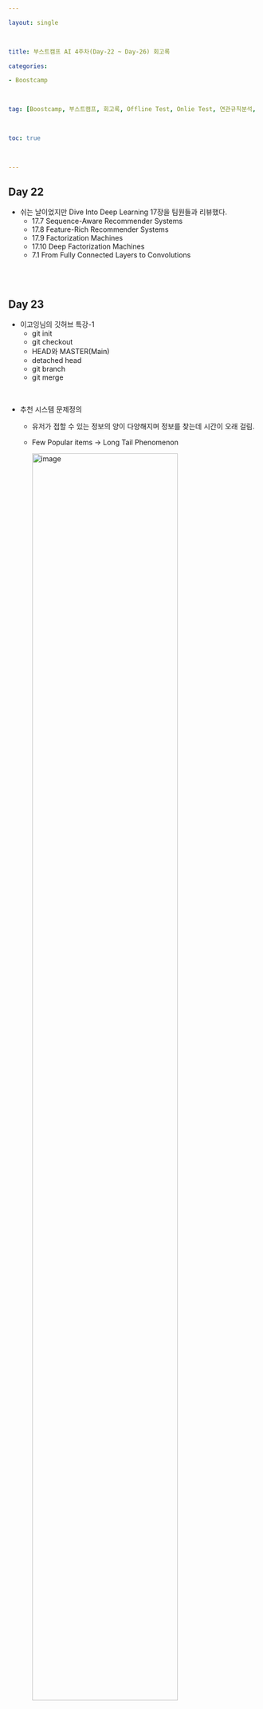 ```yaml
---

layout: single

  

title: 부스트캠프 AI 4주차(Day-22 ~ Day-26) 회고록

categories:

- Boostcamp

  

tag: [Boostcamp, 부스트캠프, 회고록, Offline Test, Onlie Test, 연관규칙분석, 딥러닝의 한계, TF-IDF, KNN, ANN, Latent, Embedding, MF, ALS, BPR, Word2Vec, SGNS, Item2Vec, HNSW, IVF, Product Quantization, NCF, YouTube Recommendation, AutoREC]

  

toc: true

  

---
```


## Day 22
+ 쉬는 날이었지만 Dive Into Deep Learning 17장을 팀원들과 리뷰했다.
  + 17.7 Sequence-Aware Recommender Systems
  + 17.8 Feature-Rich Recommender Systems
  + 17.9 Factorization Machines
  + 17.10 Deep Factorization Machines
  + 7.1 From Fully Connected Layers to Convolutions
  

<br>
<br>

## Day 23

+ 이고잉님의 깃허브 특강-1
  + git init
  + git checkout
  + HEAD와 MASTER(Main)
  + detached head
  + git branch
  + git merge
  
<br>


+ 추천 시스템 문제정의
  + 유저가 접할 수 있는 정보의 양이 다양해지며 정보를 찾는데 시간이 오래 걸림.
  + Few Popular items → Long Tail Phenomenon

    <img width="80%" alt="image" src="https://user-images.githubusercontent.com/94548914/195973538-d9bade72-6a64-4c4a-ad16-ededde708739.png">

  + 사용 데이터
    + 유저 관련 정보
    + 아이템 관련 정보
    + 유저 - 아이템 상호작용 정보
      + Explicit Feedback
        + 유저에게 아이템에 대한 만족도를 직접 물어본 경우.
      + Implicit Feedback
        + 유저가 아이템을 클릭하거나 구매한 경우.

  + 특정 유저에게 적합한 아이템을 추천한다. or 특정 아이템에게 적합한 유저를 추천한다.  
    + 유저 - 아이템 상호 작용을 평가할 score 값이 필요하다.
    + 추천을 위한 score는 어떻게 구해지고 사용하는가?

  + 랭킹 또는 에측
    + 랭킹: 유저에게 적합한 아이템 Top K개를 추천하는 문제
      + 평가 지표: Precision@K, Recall@K, MAP@K, nDCG@K
    + 예측: 유저가 아이템을 가질 선호도를 정확하게 예측. (평점 or 클릭/구매 확률)
      + 평가 지표: MAE, RMSE, AUC

+ Offline Test
  + AP@K
      $$ \dfrac{1}{m}\sum ^{k}_{i=1} Precisiom@i $$
  + MAP@K
      $$ \dfrac{1}{ |{U}| }\sum ^{|{U}|}_{u=1} (AP@K)_{u} $$
  + NDCG

    <img width="100%" alt="image" src="https://user-images.githubusercontent.com/94548914/195974225-efd4dda9-d537-46f2-8570-9749219d5415.png">


+ Onlie Test
  + 실제 추천 결과를 서빙하는 단계.
  + 동시에 대조군(A)과 실험군(B)의 성능을 평가.
    + Traffic을 50% 50%로 나눠 서빙 해봄.
  + 모델 성는이 아닌 매출, CTR 등의 비즈니스 서비스 지표로 평가.

+ 인기도 기반 추천
  + Most Popular
  + Highly Rated
  + Hacker News Formula
  + Reddit Formula
  + Steam Rating Formula

+ 추천 시스템에서 딥러닝의 한계
  + 추천 시스템은 Deep Learning으로 얻을 수 있는 성능의 향상폭이 CV나 NLP에 비해 크지 않다.
  + 많은 유저들의 트래픽이 몰리는 곳에서 서비스 하는 경우가 많기 떄문에 모델의 Inference Time 즉 Latency가 중요함.

+ 연관 규칙 분석(Association Rule Analysis)
  + 상품의 구매, 조회 등 하나의 연속된 거래들 사이의 규칙을 발견하기 위해 적용함.
  + 흔히 장바구니 분석 혹은 서열 분석이라고도 불림.
    + ex) 맥주와 기저귀를 같이 구매하는 빈도가 얼마나 되는가?
  + itemset
  + frequent itemset
  + support count
  + support
  + confidence
  + lift

    <img width="100%" alt="image" src="https://user-images.githubusercontent.com/94548914/195975212-7cba102c-295b-403f-9c84-60f8329754e4.png">

    <img width="100%" alt="support" src="https://user-images.githubusercontent.com/94548914/195975379-0e76e7f3-c92e-434c-9c00-171d5ecf923a.png">
    
    <img width="100%" alt="confidence" src="https://user-images.githubusercontent.com/94548914/195975380-cfbfe517-b782-4a64-9eff-6028f777b06b.png">

    <img width="100%" alt="lift" src="https://user-images.githubusercontent.com/94548914/195975381-3ad87ef9-0bd0-4ca7-bbb0-eebb287e429c.png">

  + lift 값을 내림차순 정렬하여 의미 있는 rule을 평가함.
    + 주의할 점은 이 rule 어떠한 상관관계를 의미하는 것은 아님.
  + 실제로 연관 규칙 분석을 활용할 때는 모든 연관 규칙을 구하는 Brute-force가 아닌 Apriori, DHP, FP-Growth 등의 알고리즘을 활용한다.


+ TF-IDF(Term Frequency-Inverse Document Frequency)
  + 유저가 선호하는 아이템을 기반으로 해당 아이템과 유사한 아이템을 추천.
  + 컨텐츠 기반 추천
    + 장점
      1. 유저에게 추천을 할 때 다른 유저의 데이터가 필요하지 않음 .
      2. 새로운 아이템 혹은 인기도가 낮은 아이템을 추천할 수 있음 .
      3. 추천 아이템에 대한 설명이 가능함.
    + 단점
      1. 아이템의 적합한 피쳐를 찾는 것이 어려움.
      2. 한 분야/장르의 추천 결과만 계속 나올 수 있음.
      3. 다른 유저의 데이터를 활용할 수 없음.

    <img width="100%" alt="image" src="https://user-images.githubusercontent.com/94548914/195975549-3d7e62df-dfd8-410d-bedf-a9f82cab3499.png">

    $$ TF-IDF\left(w ,d\right) =  TF\left(w ,d\right) \cdot IDF(w) $$


<br>
<br>


피어세션: 멘토님이 만들어 주신 질문에 각자 팀 노션에 답을 달아보는 시간을 가졌다.

## Day 24
+ Collaborative Filtering
  + Neighborhood-based CF (NBCF)
    + 구현이 간단하고 이해가 쉽다.
    + 아이템이나 유저가 계속 늘어날 경우 확장성이 떨어진다. (Scalability) 
    + 주어진 평점/선호도 데이터가 적을 경우, 성능이 저하된다. (Sparsity)
      + NBCF를 적용하려면 적어도 sparsity ratio*가 99.5%를 넘지 않는 것이 좋음.
    + K-Nearest Neighbors CF (KNN CF)
      + 유저 가운데 유저 u와 가장 유사한 K명의 유저(KNN)를 이용해 평점을 예측.
        + 유사하다는 것은 우리가 정의한 유사도 값이 크다는 것을 의미함.
  + Similarity Function
    + Mean Squared Difference Similarity
    + Cosine Similarity
    + Pearson Similarity
    + Jaccard Similarity
  + Rating Prediction
    + Weighted Average
      + 유저 간의 유사도 값을 가중치(weight)로 사용하여 rating의 평균을 냄.
    + Absolute Rating Formula vs Relative Rating Formula
      + 유저가 평점을 주는 기준이 제각기 다르다. 이 점을 보완하기 위해 편차를 활용한다.
  + Model Based CF(MBCF)
    + MBCF의 특징
      + 데이터에 숨겨진 유저-아이템 관계의 잠재적 특성/패턴을 찾음.
      + 모델 학습/서빙으로 이미 학습된 모델을 통해 추천하기 때문에 서빙 속도가 빠름.
      + Sparsity / Scalability 문제 개선.
      + Overfitting 방지.
        + NBCF는 주변 특정 데이터로 학습하지만 MBCF는 데이터 전체에 대해 학습하기 때문.
      + Limited Coverage 극복
        + NBCF의 유사도 값이 정확하지 않은 경우 이웃의 효과를 보기 어려우나 MBCF는 이 한계를 극복했다.
    + Latent Factor Model(Embedding)
      + 유저와 아이템 관계를 잠재적 요인으로 표현할 수 있다고 보는 모델.
      + 유저-아이템 행렬을 저차원의 행렬로 분해하는 방식으로 작동.
      + 같은 벡터 공간에서 유저와 아이템 벡터가 놓일 경우 유저와 아이템의 유사한 정도를 확인할 수 있음.

+ Matrix Factorization (MF)

  <img width="100%" alt="image" src="https://user-images.githubusercontent.com/94548914/195982877-a1fbe988-fc00-4ee3-9e93-09fcf54279e5.png">

+ Alternative Least Square (ALS)
  + Implicit Feedback 데이터에 적합하도록 MF 기반 모델을 설계하여 성능을 향상시킨.
  + 유저와 아이템 매트릭스를 번갈아가면서 업데이트 두 매트릭스 중 하나를 상수로 놓고 나머지 매트릭스를 업데이트 p<sub>u</sub>, q<sub>i</sub>가운데 하나를 고정하고 다른 하나로 least-square 문제를 푸는 방법.
  + Sparse한 데이터에 대해 SGD 보다 더 Robust 하며 대용량 데이터를 병렬 처리하여 빠른 학습 가능.

    <img width="100%" alt="image" src="https://user-images.githubusercontent.com/94548914/195983026-b6cf5222-e2ec-4960-bf5c-145989c57149.png">


+ Bayesian Personalized Ranking
  + [17.5. Personalized Ranking for Recommender Systems](https://d2l.ai/chapter_recommender-systems/ranking.html)
  + Bayesian을 활용해 사용자에게 순서(Ranking)가 있는 아이템 리스트를 제공하는 문제.
  + 가정을 통해 Implicit의 정보를 좀 더 적극적으로 활용한다.
  + Bayes 정리를 활용해 Maximum A Posterior 구한다.

    <img width="90%" alt="image" src="https://user-images.githubusercontent.com/94548914/196018423-a4d44029-65d8-4cf6-9dfc-f3731fc0137f.png">

+ Word2Vec 
  + Neural Network 기반 모델
  + 임베딩(Embedding): 주어진 데이터를 낮은 차원의 벡터(vector)로 만들어서 표현하는 방법.
    <img width="100%" src="https://miro.medium.com/max/4800/1*2r1yj0zPAuaSGZeQfG6Wtw.png">

    <span color="gray">출처: https://towardsdatascience.com/mapping-word-embeddings-with-word2vec-99a799dc9695</span>
  + 대량의 문서 데이터셋을 vector 공간에 투영.
  + 물리적으로 어떤 문장 안에서 가까이 있는 단어는 서로 연관성이 있을 것이다.
  + 압축된 형태의 많은 의미를 갖는 dense vector로 표현.
  + Continuous Bag of Words(CBOW)
    + 주변에 있는 단어를 가지고 센터에 있는 단어를 예측하는 방법.
    + 중앙 단어를 기준으로 앞뒤 n개의 단어를 입력해 중앙 단어를 예측하는 방법.
    + 2n개의 임베딩 벡터를 평균내는 과정이 필요함.
  + Skip-Gram
    + CBOW의 입력층과 출력층이 반대로 구성된 모델.
    + 벡터의 평균을 구하는 과정이 없음.
    + 중앙 단어를 입력으로 넣어 임베딩한 벡터로 주변단어를 Mulit Classification.
    + 일반적으로 CBOW보다 Skip-Gram이 성능(예측 정도가 아닌 임베딩 벡터의 표현력)이 좋다고 알려져 있음.
  + Skip-Gram w/ Negative Sampling (SGNS)
    + Negative Sampling
      + Positive sample 하나당 K개의 Negative을 샘플링함.
      + 학습 데이터가 적은 경우 5-20, 충분히 큰 경우 2-5가 적당함.
    + 중앙 단어, 입력 단어를 입력받아 주변에 있는지 여부를 정하는 Binary Classification으로 바뀜.
      
    <img width="100%" alt="image" src="https://user-images.githubusercontent.com/94548914/196018931-50ba4a33-6ef9-4b3a-9b86-473295c215e8.png">

+ Item2Vec
  + 유저가 소비한 아이템 리스트를 문장으로, 아이템을 단어로 가정하여 Word2Vec 사용.
  + SGNS 기반의 Word2Vec을 사용하여 아이템을 벡터화하는 것이 최종 목표.
  + 유저 혹은 세션 별로 소비한 아이템 집합을 생성함 이 때 시퀀스를 집합으로 바꾸면서 공간적/시간적 정보는 사라짐.
  + 집합 안에 존재하는 아이템은 서로 유사하다고 가정함.
  + 아이템 집합 내 아이템 쌍들은 모두 SGNS의 Positive Sample이 됨.
  + SVD(MF) 보다 임베딩이 더 잘됨.
  <img width="100%" alt="image" src="https://user-images.githubusercontent.com/94548914/196018999-364f3461-4052-4df6-81e6-7f65602b0ae1.png">

+ ANN
  + 기존의 Brute Force KNN은 모든 Vector와 유사도 비교를 수행해야 함.(너무 느림)
  + 정확도를 조금 포기하고 아주 빠른 속도로 주어진 Vector의 근접 이웃을 찾아볼까? → ANN
  + ANNOY: spotify에서 개발한 tree-based ANN 기법.
  + 벡터의 차원이 100개 이하일 때 적합.
  + GPU 연산은 지원하지 않음.
  + Search 해야 할 이웃의 개수를 알고리즘이 보장함.
  + 파라미터를 조정 통해 accuracy / speed trade-off 조정 가능.
  + 기존 생성된 binary tree에 새로운 데이터를 추가할 수 없음.

+ Hierarchical Navigable Small World Graphs (HNSW)
  + 벡터를 그래프의 node로 표현하고 인접한 벡터를 edge로 연결 후 Layer를 여러 개 만들어 계층적으로 탐색을 진행.
  + Layer 0에 모든 노드가 존재, 최상위 Layer로 갈수록 개수가 적음. (랜덤 샘플링)
+ Inverted File Index (IVF)
  + 주어진 vector를 clustering을 통해 n개의 cluster로 나눠서 저장.
  + vector의 index를 cluster별 inverted list로 저장.
+ Product Quantization - Compression
  1. 기존 vector를 n개의 sub-vector로 나눔.
  2. 각 sub-vector 군에 대해 k-means clustering을 통해 centroid를 구함 .
  3. 기존의 모든 vector를 n개의 centroid로 압축해서 표현.
  + PQ와 IVF를 동시에 사용해서 더 빠르고 효율적인 ANN 수행 가능.

  

<br>
<br>

의문점: ANN 에서 priority queue를 어떻게 사용하는가?

  <img width="100%" src="https://user-images.githubusercontent.com/94548914/195974515-48267eec-1c13-412c-af62-e3a9ba176df3.png">
  <img width="100%" src="https://user-images.githubusercontent.com/94548914/195974513-56653663-7d54-42d9-9cf4-082a7963a8d8.png">


답: Section을 나눌 때 그림처럼 인접한 부분은 비슷한 Section으로(비슷한 색으로) 나누고 우선순위 정하며 Tree을 구성한뒤 가정 인접한 곳이 해당 노드에 없을때 queue 규칙에 맞게 트리를 타고 올라가 다음 탐색을 시행한다.

<br>
<br>

의문점: SGNS에서 임베딩 2개를 다음 layer로 사용한다는 부분이 이해가 잘 안됐다.   

<br>

피어세션:Cross Entrophy를 줄이는 방향으로 학습한다고 한다. Cross Entrophy 부분이 기억이 잘안나서 복습해야겠다.

## Day 25
+ Recommender System with Deep Learning
  + Nonlinear Transformation
    + 선형 조합의 모델은 user와 item 사이의 복잡한 관계를 표현하는 것에 한계를 가짐.
  + Representation Learning
    + Raw data로부터 feature representation을 학습해 사람이 직접 feature design하지 않아도 됨.
  + Sequence Modeling
    + DNN은 자연어처리, 음성 신호 처리 등 sequential modeling task에서 성공적으로 적용됨.
    + 추천 시스템에서 next-item prediction, session-based recommendation에 사용됨.
  + Flexibility
    + Tensorflow, PyTorch 등 다양한 DL 프레임워크 오픈.

<br>

+ Neural Collaborative Filtering
  + MF의 한계를 지적하여 신경망 기반의 구조를 사용해 더욱 일반화된 모델을 제시한 논문.
  + MLP와 GMF를 결합.
  + GMF와 MLP는 서로 다른 embedding layer를 사용.
  
    <img width="100%" alt="image" src="https://user-images.githubusercontent.com/94548914/196019315-2b86b98c-082f-4145-95a8-1bd5dc92770c.png">

+ YouTube Recommendation
  + Scale
    + 엄청 많은 유저와 아이템 vs 제한된 컴퓨팅 파워.
    + 효율적인 서빙과 이에 특화된 추천 알고리즘 필요.
  + Freshness
    + 잘 학습된 컨텐츠와 새로 업로드 된 컨텐츠를 실시간으로 적절히 조합해야 함.
  + Noise
    + 높은 Sparsity, 다양한 외부 요인으로 유저의 행동을 예측하기 어려움.
    + Implicit Feedback, 낮은 품질의 메타데이터를 잘 활용해야 함.
  + Candidate Generation과 Ranking 두 단계로 이루어짐.
    + Candidate Generation
      + High Recall 목표, 주어진 사용자에 대해 Top N 추천 아이템 생성.
      + 특정 시간(t)에 유저 U가 C라는 context를 가지고 있을 때, 비디오(i) 각각을 볼 확률을 계산.
      + 비디오가 수백만 개나 되기 때문에 Extreme 결국 마지막에 Softmax 함수를 사용하는 분류 문제.
      + 과거 시청 이력과 검색 이력을 각각 임베딩 마지막 검색어가 너무 큰 힘을 갖지 않도록 평균 냄.
      + 성별 등의 인구통계학 정보와 지리적 정보를 피쳐로 포함.
      + 모델이 과거 데이터 위주로 편향되어 학습되는 문제시청 로그가 학습 시점으로부터 경과한 정도를 피쳐로 포함.
      + 다양한 feature 벡터를 한 번에 concat한 후 n개의 dense layer를 거쳐 User Vector를 생성함.
      + 최종 Output layer는 비디오를 분류하는 softmax.
      + 유저를 input으로 하여 상위 N개 비디오를 추출, 유저 벡터와 모든 비디오 벡터의 내적을 계산.(Annoy, Faiss 등을 활용)
    + Ranking
      + 유저, 비디오 피쳐를 좀 더 풍부하게 사용 스코어를 구하고 최종 추천 리스트를 제공.
      + CG 단계에서 생성한 비디오 후보들을 input으로 하여 최종 추천될 비디오들의 순위를 매기는 문제.
      + Logistic 회귀를 사용하는 기본적인 방법.
      + loss function에 단순한 클릭 여부가 아닌 시청 시간을 가중치로 한 값을 반영.
        + 단순 binary가 아닌 weighted cross-entropy loss 사용.
        + 비디오 시청 시간으로 가중치를 줌.
        + 낚시성/광고성 콘텐츠를 업로드하는 어뷰징(abusing) 감소.
      + user actions feature: 유저가 특정 채널에서 얼마나 많은 영상을 봤는지, 유저가 특정 토픽의 동영상을 본지 얼마나 지났는지, 영상의 과거 시청 여부 등을 입력.
        + DL 구조보다는 도메인 전문가의 역량이 좌우하는 파트.
  + 딥러닝 기반 2단계 추천을 처음으로 제안한 논문.
  + 이 모델을 가지고 어떻게 서빙을 해야 현업에서 사용할 수 있는지까지 제시한 논문.

<br>

<div>
  <img width="90%" alt="total" src="https://user-images.githubusercontent.com/94548914/196020404-804aac3a-f315-4c22-ba79-384df27cd8af.png">

  <p style="display: block; margin-bottom: 10px; text-align: center;">Total Model</p>

  <img width="90%" alt="CG" src="https://user-images.githubusercontent.com/94548914/196020406-66117918-d34a-4ed8-8ebb-5c7d1b1c3793.png">
  
  <p style="display: block; margin-bottom: 10px; text-align: center;">Candidate Generation</p>

  <img width="90%" alt="Ranking" src="https://user-images.githubusercontent.com/94548914/196020409-bbc77604-621f-4008-ad1d-237afc0f304b.png">

  <p style="display: block; margin-bottom: 10px; text-align: center;">Ranking</p>
</div>

<br>
<br>
<br>

+ AutoREC
  + Autoencoder: 입력 데이터를 출력으로 복원(reconstruct)하는 비지도(unsupervised) 학습 모델.
  + Denoising Autoencoder: 입력 데이터에 random noise나 dropout을 추가하여 학습 noisy input을 더 잘 복원할 수 있는 robust한 모델이 학습되어 전체적인 성능 향상.
  + Rating Vector를 입력과 출력으로 하여 Encoder & Decoder Reconstruction 과정을 수행.
    + 유저 또는 아이템 벡터를 저차원의 latent feature로 나타내 이를 사용해 평점 예측.
  + 아이템과 유저 중, 한 번에 하나에 대한 임베딩만을 진행.
  + 관측된 데이터에 대해서만 역전파 및 파라미터 업데이트 진행.
  + 기존의 rating과 reconstructed rating의 RMSE를 최소화하는 방향으로 학습.
  + Hidden unit의 개수가 많아질 수록 RMSE가 감소함을 보임.

    <img width="100%" alt="image" src="https://user-images.githubusercontent.com/94548914/196020866-4e4782e2-699d-4256-a72c-12d8ea81d521.png">

<br>

+ CDAE
  + Denoising Autoencoder를 CF에 적용하여 Ranking을 통해 top-N 추천에 활용한 논문
  + 문제 단순화를 위해, 유저-아이템 상호 작용 정보를 이진(0 또는 1) 정보로 바꿔서 학습 데이터로 사용
  + AutoRec과 다르게 DAE를 사용하여 noise 추가
  + 개별 유저에 대해서 +$를 학습 (Collaborative)
  + 최종성능을 NDCG로 평가

<br>

+ Matrix Factorization 모델 직접 구현(과제)


<br>
<br>

의문점: CDAE에서 개별 유저에 대해서 파라미터 V<sub>u</sub> 를 학습하고 이 때문에 Collaborative한 모델이라고한다. Collaborative의 정의에 대해서 다시 살펴봐야겠다. 강의 중 이렇게 말하셨다.

<blockquote>
"각각의 유저별로 특징이 다르고 그 특징이 각각의 파라미터로 학습되며 이 모델이 Collaborative가 되었다."
</blockquote>

<br>

피어세션: NCF 모델 구현 과제중 MF와 MLP의 feaure가 다른 부분에 대해 같이 고민했다.

## Day 26

+ Alternative Least Squares 직접 구현(과제)
+ Neural Collaborative Filtering 모델 직접 구현해보기
+ AutoRec 모델 직접 구현해보기
+ Item2Vec 모델 직접 구현해보기

<br>
<br>
<br>

### 회고
이번 주는 본격적으로 RecSys 도메인에 대해 학습할 수 있었다. 특히 Youtube 관련 모델은 유튜브 알고리즘에 신기하고 성능에 놀랐던 적이 많아서 재밌고 흥미로웠다. 그러나 그 만큼 학습량이 많고 어려웠다. RecSys에 밀려 Data visualization 부분을 제대로 학습하지 못한 거 같다. 주말간 보충해야겠다.